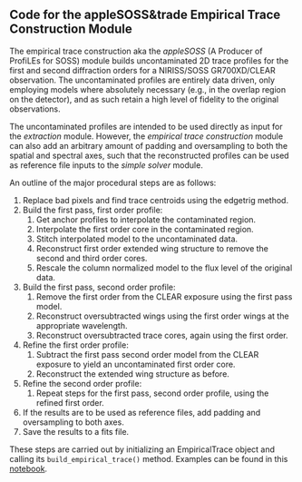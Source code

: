 ## Code for the appleSOSS&trade Empirical Trace Construction Module

The empirical trace construction aka the *appleSOSS* (A Producer of ProfiLEs for SOSS) module builds uncontaminated 2D trace profiles for the first and second diffraction orders for a NIRISS/SOSS
GR700XD/CLEAR observation. The uncontaminated profiles are entirely data driven, only employing models where absolutely necessary (e.g., in the overlap region on the detector), and as such retain a high level of fidelity to the original observations.

The uncontaminated profiles are intended to be used directly as input for the *extraction* module. However, the *empirical trace construction* module can also add an arbitrary amount of padding and oversampling to both the spatial and spectral axes, such that the reconstructed profiles can be used as reference file inputs to the *simple solver* module.

An outline of the major procedural steps are as follows:
1. Replace bad pixels and find trace centroids using the edgetrig method.
2. Build the first pass, first order profile:
    1. Get anchor profiles to interpolate the contaminated region.
    2. Interpolate the first order core in the contaminated region.
    3. Stitch interpolated model to the uncontaminated data.
    4. Reconstruct first order extended wing structure to remove the second and third order cores.
    5. Rescale the column normalized model to the flux level of the original data.
3. Build the first pass, second order profile:
    1. Remove the first order from the CLEAR exposure using the first pass model.
    2. Reconstruct oversubtracted wings using the first order wings at the appropriate wavelength.
    3. Reconstruct oversubtracted trace cores, again using the first order.
4. Refine the first order profile:
    1. Subtract the first pass second order model from the CLEAR exposure to yield an uncontaminated first order core.
    2. Reconstruct the extended wing structure as before.
5. Refine the second order profile:
    1. Repeat steps for the first pass, second order profile, using the refined first order.
6. If the results are to be used as reference files, add padding and oversampling to both axes.
7. Save the results to a fits file.

These steps are carried out by initializing an EmpiricalTrace object and calling its `build_empirical_trace()` method. Examples can be found in this [notebook](https://github.com/njcuk9999/jwst-mtl/blob/master/SOSS/extract/empirical_trace/empirical_trace.ipynb).
